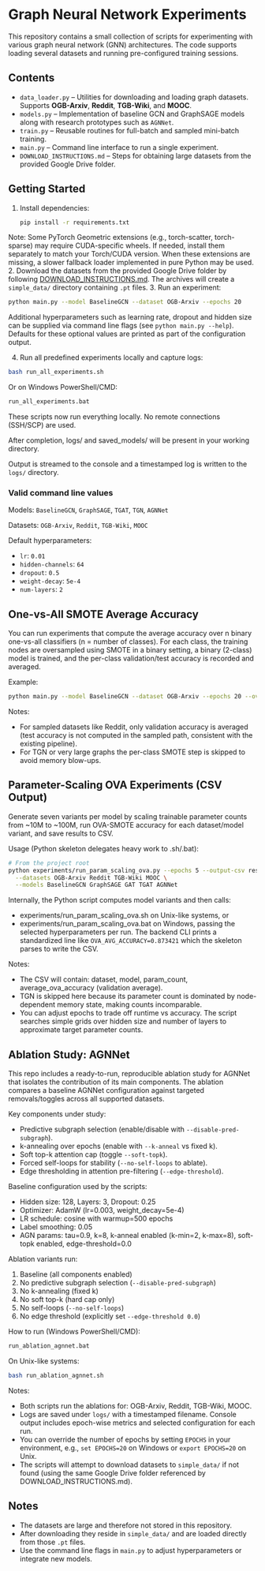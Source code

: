 # Graph Neural Network Experiments

This repository contains a small collection of scripts for experimenting with various graph neural network (GNN) architectures. The code supports loading several datasets and running pre-configured training sessions.

## Contents
- `data_loader.py` – Utilities for downloading and loading graph datasets. Supports **OGB-Arxiv**, **Reddit**, **TGB-Wiki**, and **MOOC**.
- `models.py` – Implementation of baseline GCN and GraphSAGE models along with research prototypes such as `AGNNet`.
- `train.py` – Reusable routines for full-batch and sampled mini-batch training.
- `main.py` – Command line interface to run a single experiment.
- `DOWNLOAD_INSTRUCTIONS.md` – Steps for obtaining large datasets from the provided Google Drive folder.

## Getting Started
1. Install dependencies:
   ```bash
   pip install -r requirements.txt
   ```
  Note: Some PyTorch Geometric extensions (e.g., torch-scatter, torch-sparse) may require CUDA-specific wheels. If needed, install them separately to match your Torch/CUDA version. When these extensions are missing, a slower fallback loader implemented in pure Python may be used.
2. Download the datasets from the provided Google Drive folder by following [DOWNLOAD_INSTRUCTIONS.md](DOWNLOAD_INSTRUCTIONS.md).
   The archives will create a `simple_data/` directory containing `.pt` files.
3. Run an experiment:
   ```bash
   python main.py --model BaselineGCN --dataset OGB-Arxiv --epochs 20
   ```
   Additional hyperparameters such as learning rate, dropout and hidden size can
   be supplied via command line flags (see `python main.py --help`). Defaults
   for these optional values are printed as part of the configuration output.

4. Run all predefined experiments locally and capture logs:
  ```bash
  bash run_all_experiments.sh
  ```
  Or on Windows PowerShell/CMD:
  ```bat
  run_all_experiments.bat
  ```
  These scripts now run everything locally. No remote connections (SSH/SCP) are used.

  After completion, logs/ and saved_models/ will be present in your working directory.

  Output is streamed to the console and a timestamped log is written to the
  `logs/` directory.

### Valid command line values
Models:
`BaselineGCN`, `GraphSAGE`, `TGAT`, `TGN`, `AGNNet`

Datasets:
`OGB-Arxiv`, `Reddit`, `TGB-Wiki`, `MOOC`

Default hyperparameters:
- `lr`: `0.01`
- `hidden-channels`: `64`
- `dropout`: `0.5`
- `weight-decay`: `5e-4`
- `num-layers`: `2`

## One-vs-All SMOTE Average Accuracy
You can run experiments that compute the average accuracy over n binary one-vs-all classifiers (n = number of classes). For each class, the training nodes are oversampled using SMOTE in a binary setting, a binary (2-class) model is trained, and the per-class validation/test accuracy is recorded and averaged.

Example:
```bash
python main.py --model BaselineGCN --dataset OGB-Arxiv --epochs 20 --ova-smote
```
Notes:
- For sampled datasets like Reddit, only validation accuracy is averaged (test accuracy is not computed in the sampled path, consistent with the existing pipeline).
- For TGN or very large graphs the per-class SMOTE step is skipped to avoid memory blow-ups.

## Parameter-Scaling OVA Experiments (CSV Output)
Generate seven variants per model by scaling trainable parameter counts from ~10M to ~100M, run OVA-SMOTE accuracy for each dataset/model variant, and save results to CSV.

Usage (Python skeleton delegates heavy work to .sh/.bat):
```bash
# From the project root
python experiments/run_param_scaling_ova.py --epochs 5 --output-csv results/param_scaling_ova_results.csv \
  --datasets OGB-Arxiv Reddit TGB-Wiki MOOC \
  --models BaselineGCN GraphSAGE GAT TGAT AGNNet
```
Internally, the Python script computes model variants and then calls:
- experiments/run_param_scaling_ova.sh on Unix-like systems, or
- experiments/run_param_scaling_ova.bat on Windows,
passing the selected hyperparameters per run. The backend CLI prints a standardized line like `OVA_AVG_ACCURACY=0.873421` which the skeleton parses to write the CSV.

Notes:
- The CSV will contain: dataset, model, param_count, average_ova_accuracy (validation average).
- TGN is skipped here because its parameter count is dominated by node-dependent memory state, making counts incomparable.
- You can adjust epochs to trade off runtime vs accuracy. The script searches simple grids over hidden size and number of layers to approximate target parameter counts.

## Ablation Study: AGNNet
This repo includes a ready-to-run, reproducible ablation study for AGNNet that isolates the contribution of its main components. The ablation compares a baseline AGNNet configuration against targeted removals/toggles across all supported datasets.

Key components under study:
- Predictive subgraph selection (enable/disable with `--disable-pred-subgraph`).
- k-annealing over epochs (enable with `--k-anneal` vs fixed k).
- Soft top-k attention cap (toggle `--soft-topk`).
- Forced self-loops for stability (`--no-self-loops` to ablate).
- Edge thresholding in attention pre-filtering (`--edge-threshold`).

Baseline configuration used by the scripts:
- Hidden size: 128, Layers: 3, Dropout: 0.25
- Optimizer: AdamW (lr=0.003, weight_decay=5e-4)
- LR schedule: cosine with warmup=500 epochs
- Label smoothing: 0.05
- AGN params: tau=0.9, k=8, k-anneal enabled (k-min=2, k-max=8), soft-topk enabled, edge-threshold=0.0

Ablation variants run:
1) Baseline (all components enabled)
2) No predictive subgraph selection (`--disable-pred-subgraph`)
3) No k-annealing (fixed k)
4) No soft top-k (hard cap only)
5) No self-loops (`--no-self-loops`)
6) No edge threshold (explicitly set `--edge-threshold 0.0`)

How to run (Windows PowerShell/CMD):
```bat
run_ablation_agnnet.bat
```
On Unix-like systems:
```bash
bash run_ablation_agnnet.sh
```

Notes:
- Both scripts run the ablations for: OGB-Arxiv, Reddit, TGB-Wiki, MOOC.
- Logs are saved under `logs/` with a timestamped filename. Console output includes epoch-wise metrics and selected configuration for each run.
- You can override the number of epochs by setting `EPOCHS` in your environment, e.g., `set EPOCHS=20` on Windows or `export EPOCHS=20` on Unix.
- The scripts will attempt to download datasets to `simple_data/` if not found (using the same Google Drive folder referenced by DOWNLOAD_INSTRUCTIONS.md).


## Notes
- The datasets are large and therefore not stored in this repository.
- After downloading they reside in `simple_data/` and are loaded directly
  from those `.pt` files.
- Use the command line flags in `main.py` to adjust hyperparameters or integrate new models.

